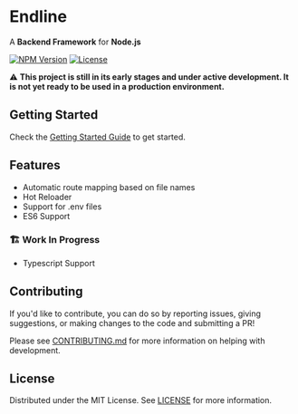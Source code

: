 # Endline

A **Backend Framework** for **Node.js**

[![NPM Version][npm-version-image]][npm-package-url]
[![License][npm-license-image]](LICENSE)

⚠️ **This project is still in its early stages and under active development. It is not yet ready to be used in a production environment.**

## Getting Started

Check the [Getting Started Guide](docs/getting-started.md) to get started.

## Features

- Automatic route mapping based on file names
- Hot Reloader
- Support for .env files
- ES6 Support

### 🏗️ Work In Progress

- Typescript Support

## Contributing

If you'd like to contribute, you can do so by reporting issues, giving suggestions, or making changes to the code and submitting a PR!

Please see [CONTRIBUTING.md](CONTRIBUTING.md) for more information on helping with development.

## License

Distributed under the MIT License. See [LICENSE](LICENSE) for more information.

[npm-package-url]: https://www.npmjs.com/package/endline
[npm-version-image]: https://img.shields.io/npm/v/endline.svg
[npm-license-image]: https://img.shields.io/npm/l/endline
